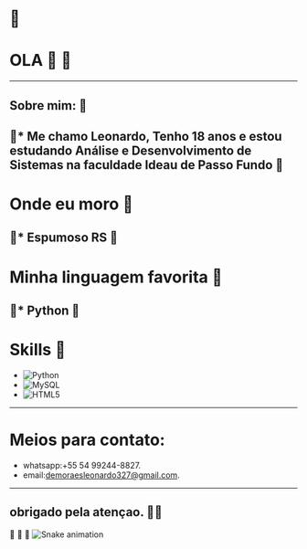 # <text id="dragon" x="0" y="55" font-size="24">🐉</text>



# OLA 👋  <text id="snake" x="0" y="55" font-size="24">🐍</text> #

---
## Sobre mim:   <text id="snake" x="0" y="55" font-size="24">🐍</text> #


<text id="dragon" x="0" y="55" font-size="24">🐉</text>* Me chamo Leonardo, Tenho 18 anos e estou estudando Análise e Desenvolvimento de Sistemas na faculdade Ideau de Passo Fundo
<text id="dragon" x="0" y="55" font-size="24">🐉</text>
---
# Onde eu moro <text id="snake" x="0" y="55" font-size="24">🐍</text>


<text id="dragon" x="0" y="55" font-size="24">🐉</text>* Espumoso RS
  <text id="dragon" x="0" y="55" font-size="24">🐉</text>
---
# Minha linguagem favorita <text id="snake" x="0" y="55" font-size="24">🐍</text>


<text id="dragon" x="0" y="55" font-size="24">🐉</text>* Python
  <text id="dragon" x="0" y="55" font-size="24">🐉</text>
---
# Skills <text id="snake" x="0" y="55" font-size="24">🐍</text>

* ![Python](https://img.shields.io/badge/Python-3776AB?style=for-the-badge&logo=python&logoColor=white)
* ![MySQL](https://img.shields.io/badge/MySQL-4479A1?style=for-the-badge&logo=mysql&logoColor=white)
* ![HTML5](https://img.shields.io/badge/HTML5-E34F26?style=for-the-badge&logo=html5&logoColor=white)
---
# Meios para contato:
- whatsapp:+55 54 99244-8827.
- email:demoraesleonardo327@gmail.com.
---
## obrigado pela atençao. <text id="snake" x="0" y="55" font-size="48" fill="red" >  <text id="dragon" x="0" y="55" font-size="24">🐉</text>🐍
 <text id="dragon" x="0" y="55" font-size="24">🐉</text>
<text id="snake" x="0" y="55" font-size="48" fill="red" >
</text>
 <text id="snake" x="0" y="55" font-size="48" fill="red" >
🐍
 <text id="dragon" x="0" y="55" font-size="24">🐉</text>
 ![Snake animation](https://github.com/ldm-code/ldm-code/blob/output/github-contribution-grid-snake.svg)





